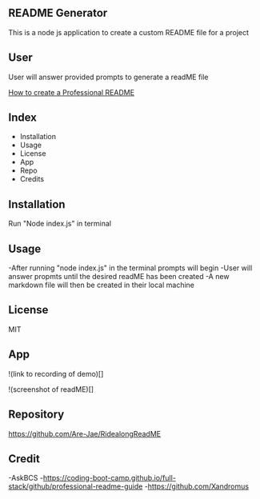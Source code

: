 ##  README Generator 
This is a node js application to create a custom README file for a project 


## User
User will answer provided prompts to generate a readME file  

[How to create a Professional README](https://coding-boot-camp.github.io/full-stack/github/professional-readme-guide)

## Index 

- Installation 
- Usage 
- License
- App
- Repo
- Credits 

## Installation 
Run "Node index.js" in terminal 


## Usage 
-After running "node index.js" in the terminal prompts will begin 
-User will answer propmts until the desired readME has been created 
-A new markdown file will then be created in their local machine 

## License 
MIT

## App 

!(link to recording of demo)[]

!(screenshot of readME)[]

## Repository

https://github.com/Are-Jae/RidealongReadME


## Credit 
-AskBCS
-https://coding-boot-camp.github.io/full-stack/github/professional-readme-guide
-https://github.com/Xandromus 
